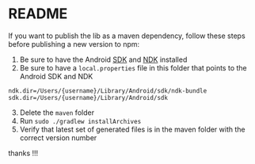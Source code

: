 README
======

If you want to publish the lib as a maven dependency, follow these steps before publishing a new version to npm:

1. Be sure to have the Android [SDK](https://developer.android.com/studio/index.html) and [NDK](https://developer.android.com/ndk/guides/index.html) installed
2. Be sure to have a `local.properties` file in this folder that points to the Android SDK and NDK
```
ndk.dir=/Users/{username}/Library/Android/sdk/ndk-bundle
sdk.dir=/Users/{username}/Library/Android/sdk
```
3. Delete the `maven` folder
4. Run `sudo ./gradlew installArchives`
5. Verify that latest set of generated files is in the maven folder with the correct version number

thanks !!!